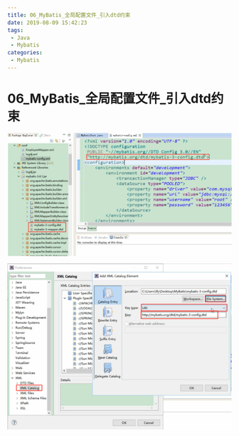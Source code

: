 ```yaml
---
title: 06_MyBatis_全局配置文件_引入dtd约束
date: 2019-08-09 15:42:23
tags: 
 - Java
 - Mybatis
categories:
 - Mybatis
---
```


# 06_MyBatis\_全局配置文件_引入dtd约束

![Eclipse引入dtd约束1](https://raw.githubusercontent.com/tomxwd/ImageHosting/master/blog/mybatis/06Eclipse%E5%BC%95%E5%85%A5dtd%E7%BA%A6%E6%9D%9F.png)

![Eclipse引入dtd约束2](https://raw.githubusercontent.com/tomxwd/ImageHosting/master/blog/mybatis/06Eclipse%E5%BC%95%E5%85%A5dtd%E7%BA%A6%E6%9D%9F2.png)